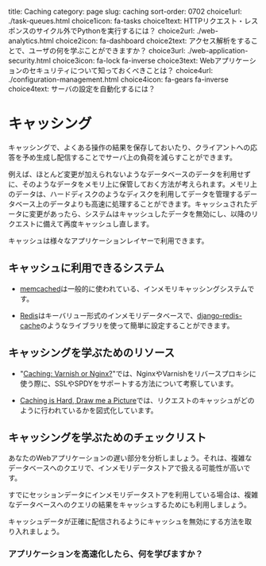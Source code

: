 title: Caching
category: page
slug: caching
sort-order: 0702
choice1url: ./task-queues.html
choice1icon: fa-tasks
choice1text: HTTPリクエスト・レスポンスのサイクル外でPythonを実行するには？
choice2url: ./web-analytics.html
choice2icon: fa-dashboard
choice2text: アクセス解析をすることで、ユーザの何を学ぶことができますか？
choice3url: ./web-application-security.html
choice3icon: fa-lock fa-inverse
choice3text: Webアプリケーションのセキュリティについて知っておくべきことは？
choice4url: ./configuration-management.html
choice4icon: fa-gears fa-inverse
choice4text: サーバの設定を自動化するには？

<!-- # Caching -->
# キャッシング
<!-- Caching can reduce the load on servers by storing the results of common 
operations and serving the precomputed answers to clients.  -->
キャッシングで、よくある操作の結果を保存しておいたり、クライアントへの応答を予め生成し配信することでサーバ上の負荷を減らすことができます。

<!-- For example, instead of retrieving data from database tables that rarely 
change, you can store the values in-memory. Retrieving values from an 
in-memory location is far faster than retrieving them from a database (which
stores them on a persistent disk like a hard drive.) When the cached values 
change the system can invalidate the cache and re-retrieve the updated values
for future requests. -->
例えば、ほとんど変更が加えられないようなデータベースのデータを利用せずに、そのようなデータをメモリ上に保管しておく方法が考えられます。メモリ上のデータは、ハードディスクのようなディスクを利用してデータを管理するデータベース上のデータよりも高速に処理することができます。キャッシュされたデータに変更があったら、システムはキャッシュしたデータを無効にし、以降のリクエストに備えて再度キャッシュし直します。

<!-- A cache can be created for multiple layers of the stack.  -->
キャッシュは様々なアプリケーションレイヤーで利用できます。

<!-- ## Caching backends -->
## キャッシュに利用できるシステム

<!-- * [memcached](http://memcached.org/) is a common in-memory caching system. -->
* [memcached](http://memcached.org/)は一般的に使われている、インメモリキャッシングシステムです。

<!-- * [Redis](http://redis.io/) is a key-value in-memory data store that can
  easily be configured for caching with libraries such as 
  [django-redis-cache](https://github.com/sebleier/django-redis-cache). -->
* [Redis](http://redis.io/)はキーバリュー形式のインメモリデータベースで、[django-redis-cache](https://github.com/sebleier/django-redis-cache)のようなライブラリを使って簡単に設定することができます。

<!-- ## Caching resources -->
## キャッシングを学ぶためのリソース

<!-- * "[Caching: Varnish or Nginx?](https://bjornjohansen.no/caching-varnish-or-nginx)"
  reviews some considerations such as SSL and SPDY support when choosing
  reverse proxy Nginx or Varnish. -->
* "[Caching: Varnish or Nginx?](https://bjornjohansen.no/caching-varnish-or-nginx)"では、NginxやVarnishをリバースプロキシに使う際に、SSLやSPDYをサポートする方法について考察しています。

<!-- * [Caching is Hard, Draw me a Picture](http://bizcoder.com/caching-is-hard-draw-me-a-picture)
  has diagrams of how web request caching layers work. The post is relevant
  reading even though the author is describing his Microsoft code as the 
  impetus for writing the content. -->
* [Caching is Hard, Draw me a Picture](http://bizcoder.com/caching-is-hard-draw-me-a-picture)では、リクエストのキャッシュがどのように行われているかを図式化しています。

<!-- ## Caching learning checklist -->
## キャッシングを学ぶためのチェックリスト

<i class="fa fa-check-square-o"></i>
<!-- Analyze your web application for the slowest parts. It's likely there are
complex database queries that can be precomputed and stored in an in-memory
data store. -->
あなたのWebアプリケーションの遅い部分を分析しましょう。それは、複雑なデータベースへのクエリで、インメモリデータストアで扱える可能性が高いです。

<i class="fa fa-check-square-o"></i>
<!-- Leverage your existing in-memory data store already used for session data
to cache the results of those complex database queries. 
A [task queue](/task-queues.html) can often be used to precompute the results 
on a regular basis and save them in the data store. -->
すでにセッションデータにインメモリデータストアを利用している場合は、複雑なデータベースへのクエリの結果をキャッシュするためにも利用しましょう。

<i class="fa fa-check-square-o"></i>
<!-- Incorporate a cache invalidation scheme so the precomputed results remain 
accurate when served up to the user. -->
キャッシュデータが正確に配信されるようにキャッシュを無効にする方法を取り入れましょう。


<!-- ### What do you want to learn now that your app is responding faster? -->
### アプリケーションを高速化したら、何を学びますか？